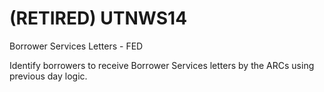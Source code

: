 # (RETIRED) UTNWS14
Borrower Services Letters - FED

Identify borrowers to receive Borrower Services letters by the ARCs using previous day logic.
